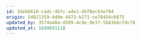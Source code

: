 ```yaml
---
id: 3deb6610-cadc-4bfc-a4e1-d5f8ec63e784
origin: 54021359-4d0e-4473-b271-ce78454c6875
updated_by: 3574a48a-d509-4c9e-9e37-5b83b6cfdc78
updated_at: 1649691118
---
```

